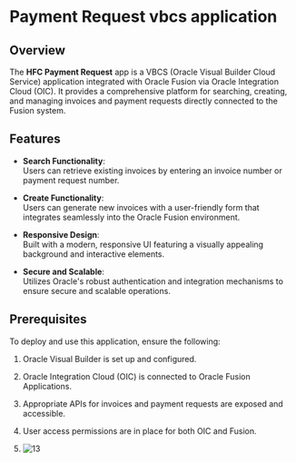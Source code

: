 #  Payment Request  vbcs application

## Overview  
The **HFC Payment Request** app is a VBCS (Oracle Visual Builder Cloud Service) application integrated with Oracle Fusion via Oracle Integration Cloud (OIC). It provides a comprehensive platform for searching, creating, and managing invoices and payment requests directly connected to the Fusion system.  

## Features  
- **Search Functionality**:  
  Users can retrieve existing invoices by entering an invoice number or payment request number.  

- **Create Functionality**:  
  Users can generate new invoices with a user-friendly form that integrates seamlessly into the Oracle Fusion environment.  

- **Responsive Design**:  
  Built with a modern, responsive UI featuring a visually appealing background and interactive elements.  

- **Secure and Scalable**:  
  Utilizes Oracle's robust authentication and integration mechanisms to ensure secure and scalable operations.  

## Prerequisites  
To deploy and use this application, ensure the following:  
1. Oracle Visual Builder is set up and configured.  
2. Oracle Integration Cloud (OIC) is connected to Oracle Fusion Applications.  
3. Appropriate APIs for invoices and payment requests are exposed and accessible.  
4. User access permissions are in place for both OIC and Fusion.

5. ![13](https://github.com/user-attachments/assets/80e01aba-bda7-4c8e-97b8-c47065ad35e8)


